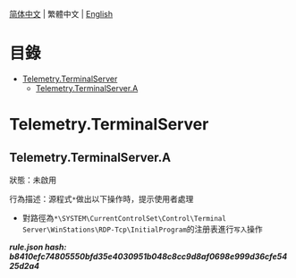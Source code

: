 


  
[简体中文](README.md) | 繁體中文 | [English](README_en_us.md)  
  

目錄
==

* [Telemetry.TerminalServer](#telemetryterminalserver)
	* [Telemetry.TerminalServer.A](#telemetryterminalservera)

# Telemetry.TerminalServer

## Telemetry.TerminalServer.A
  
狀態：未啟用

行為描述：源程式`*`做出以下操作時，提示使用者處理
- 對路徑為`*\SYSTEM\CurrentControlSet\Control\Terminal Server\WinStations\RDP-Tcp\InitialProgram`的注册表進行`写入`操作
  
***rule.json hash: b8410efc74805550bfd35e4030951b048c8cc9d8af0698e999d36cfe5425d2a4***